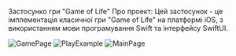Застосунко гри "Game of Life"
Про проект:
Цей застосунок - це імплементація класичної гри "Game of Life" на платформі iOS, з використанням мови програмування Swift та інтерфейсу SwiftUI.

![GamePage](https://github.com/Polina0709/Project-Sem2/assets/125994990/14a66b0c-0b5b-4bbc-b88c-685e46d6417d)
![PlayExample](https://github.com/Polina0709/Project-Sem2/assets/125994990/f2cc7213-12b9-4dc9-8c82-061374b20db3)
![MainPage](https://github.com/Polina0709/Project-Sem2/assets/125994990/11faa326-dda2-423b-b40f-601408522f84)
